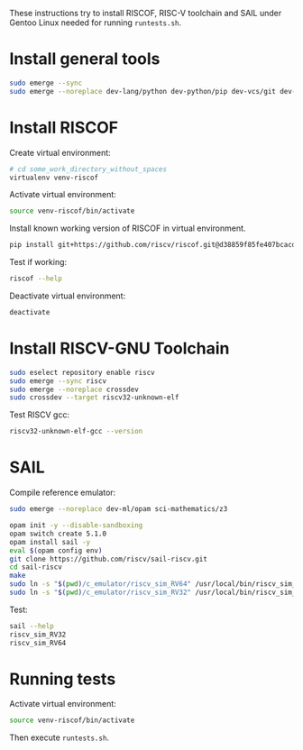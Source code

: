 These instructions try to install RISCOF, RISC-V toolchain and SAIL under Gentoo Linux needed for running `runtests.sh`.

# Install general tools

```bash
sudo emerge --sync
sudo emerge --noreplace dev-lang/python dev-python/pip dev-vcs/git dev-python/virtualenv
```

# Install RISCOF

Create virtual environment:
```bash
# cd some_work_directory_without_spaces
virtualenv venv-riscof
```

Activate virtual environment:
```bash
source venv-riscof/bin/activate
```

Install known working version of RISCOF in virtual environment.

```bash
pip install git+https://github.com/riscv/riscof.git@d38859f85fe407bcacddd2efcd355ada4683aee4
```

Test if working:
```bash
riscof --help
```

Deactivate virtual environment:
```bash
deactivate
```

# Install RISCV-GNU Toolchain

```bash
sudo eselect repository enable riscv
sudo emerge --sync riscv
sudo emerge --noreplace crossdev
sudo crossdev --target riscv32-unknown-elf
```

Test RISCV gcc:
```bash
riscv32-unknown-elf-gcc --version
```

# SAIL

Compile reference emulator:
```bash
sudo emerge --noreplace dev-ml/opam sci-mathematics/z3

opam init -y --disable-sandboxing
opam switch create 5.1.0
opam install sail -y
eval $(opam config env)
git clone https://github.com/riscv/sail-riscv.git
cd sail-riscv
make
sudo ln -s "$(pwd)/c_emulator/riscv_sim_RV64" /usr/local/bin/riscv_sim_RV64
sudo ln -s "$(pwd)/c_emulator/riscv_sim_RV32" /usr/local/bin/riscv_sim_RV32
```

Test:
```bash
sail --help
riscv_sim_RV32
riscv_sim_RV64
```

# Running tests

Activate virtual environment:
```bash
source venv-riscof/bin/activate
```

Then execute `runtests.sh`.

